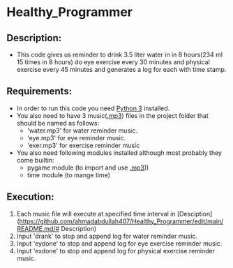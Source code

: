 # Healthy_Programmer
## Description:
- This code gives us reminder to drink 3.5 liter water in in 8 hours(234 ml 15 times in 8 hours) do eye exercise every 30 minutes and physical exercise every 45 minutes and generates a log for each with time stamp.
## Requirements:
- In order to run this code you need [Python 3](https://www.python.org/) installed.
- You also need to have 3 music([.mp3](https://en.wikipedia.org/wiki/MP3)) files in the project folder that should be named as follows:
  - 'water.mp3' for water reminder music.
  - 'eye.mp3' for eye reminder music.
  - 'exer.mp3' for exercise reminder music
- You also need following modules installed although most probably they come builtin:
  - pygame module (to import and use [.mp3](https://en.wikipedia.org/wiki/MP3)))
  - time module (to mange time)
## Execution:
1. Each music file will execute at specified time interval in [Desciption](https://github.com/ahmadabdullah407/Healthy_Programmer/edit/main/README.md/# Description)
2. Input 'drank' to stop and append log for water reminder music.
3. Input 'eydone' to stop and append log for eye exercise reminder music.
4. Input 'exdone' to stop and append log for physical exercise reminder music.
